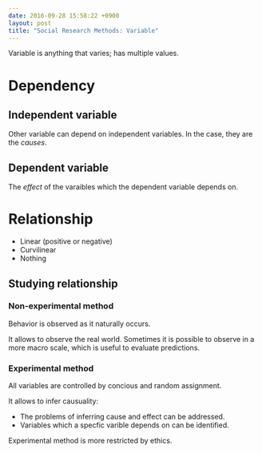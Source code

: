```yaml
---
date: 2016-09-28 15:58:22 +0900
layout: post
title: "Social Research Methods: Variable"
---
```

Variable is anything that varies; has multiple values.

# Dependency
## Independent variable
Other variable can depend on independent variables. In the case, they are
the _causes_.

## Dependent variable
The _effect_ of the varaibles which the dependent variable depends on.

# Relationship
* Linear (positive or negative)
* Curvilinear
* Nothing

## Studying relationship
### Non-experimental method
Behavior is observed as it naturally occurs.

It allows to observe the real world. Sometimes it is possible to observe in
a more macro scale, which is useful to evaluate predictions.

### Experimental method
All variables are controlled by concious and random assignment.

It allows to infer causuality:

* The problems of inferring cause and effect can be addressed.
* Variables which a specfic varible depends on can be identified.

Experimental method is more restricted by ethics.
